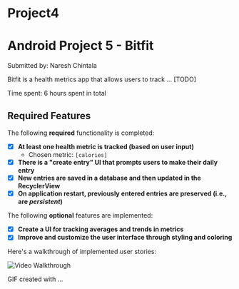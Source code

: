 # Project4

# Android Project 5 - Bitfit

Submitted by: Naresh Chintala

Bitfit is a health metrics app that allows users to track ... [TODO] 

Time spent: 6 hours spent in total

## Required Features

The following **required** functionality is completed:

- [x] **At least one health metric is tracked (based on user input)**
  - Chosen metric: `[calories]`
- [x] **There is a "create entry" UI that prompts users to make their daily entry**
- [x] **New entries are saved in a database and then updated in the RecyclerView**
- [x] **On application restart, previously entered entries are preserved (i.e., are *persistent*)**
 
The following **optional** features are implemented:

- [x] **Create a UI for tracking averages and trends in metrics**
- [x] **Improve and customize the user interface through styling and coloring**

Here's a walkthrough of implemented user stories:

<img src='http://i.imgur.com/link/to/your/gif/file.gif' title='Video Walkthrough' width='' alt='Video Walkthrough' />

<!-- Replace this with whatever GIF tool you used! -->
GIF created with ...  
<!-- Recommended tools:
[Kap](https://getkap.co/) for macOS
